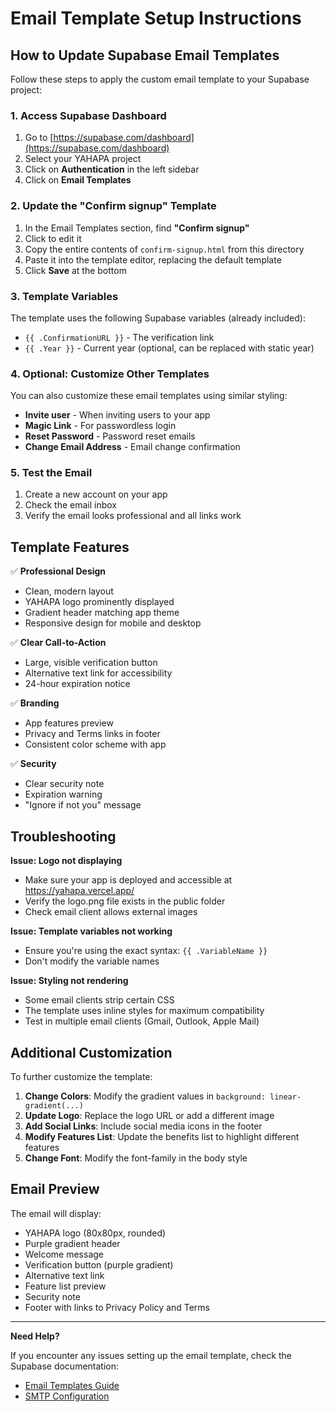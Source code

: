 # Email Template Setup Instructions

## How to Update Supabase Email Templates

Follow these steps to apply the custom email template to your Supabase project:

### 1. Access Supabase Dashboard

1. Go to [https://supabase.com/dashboard](https://supabase.com/dashboard)
2. Select your YAHAPA project
3. Click on **Authentication** in the left sidebar
4. Click on **Email Templates**

### 2. Update the "Confirm signup" Template

1. In the Email Templates section, find **"Confirm signup"**
2. Click to edit it
3. Copy the entire contents of `confirm-signup.html` from this directory
4. Paste it into the template editor, replacing the default template
5. Click **Save** at the bottom

### 3. Template Variables

The template uses the following Supabase variables (already included):

- `{{ .ConfirmationURL }}` - The verification link
- `{{ .Year }}` - Current year (optional, can be replaced with static year)

### 4. Optional: Customize Other Templates

You can also customize these email templates using similar styling:

- **Invite user** - When inviting users to your app
- **Magic Link** - For passwordless login
- **Reset Password** - Password reset emails
- **Change Email Address** - Email change confirmation

### 5. Test the Email

1. Create a new account on your app
2. Check the email inbox
3. Verify the email looks professional and all links work

## Template Features

✅ **Professional Design**
- Clean, modern layout
- YAHAPA logo prominently displayed
- Gradient header matching app theme
- Responsive design for mobile and desktop

✅ **Clear Call-to-Action**
- Large, visible verification button
- Alternative text link for accessibility
- 24-hour expiration notice

✅ **Branding**
- App features preview
- Privacy and Terms links in footer
- Consistent color scheme with app

✅ **Security**
- Clear security note
- Expiration warning
- "Ignore if not you" message

## Troubleshooting

**Issue: Logo not displaying**
- Make sure your app is deployed and accessible at https://yahapa.vercel.app/
- Verify the logo.png file exists in the public folder
- Check email client allows external images

**Issue: Template variables not working**
- Ensure you're using the exact syntax: `{{ .VariableName }}`
- Don't modify the variable names

**Issue: Styling not rendering**
- Some email clients strip certain CSS
- The template uses inline styles for maximum compatibility
- Test in multiple email clients (Gmail, Outlook, Apple Mail)

## Additional Customization

To further customize the template:

1. **Change Colors**: Modify the gradient values in `background: linear-gradient(...)`
2. **Update Logo**: Replace the logo URL or add a different image
3. **Add Social Links**: Include social media icons in the footer
4. **Modify Features List**: Update the benefits list to highlight different features
5. **Change Font**: Modify the font-family in the body style

## Email Preview

The email will display:
- YAHAPA logo (80x80px, rounded)
- Purple gradient header
- Welcome message
- Verification button (purple gradient)
- Alternative text link
- Feature list preview
- Security note
- Footer with links to Privacy Policy and Terms

---

**Need Help?**

If you encounter any issues setting up the email template, check the Supabase documentation:
- [Email Templates Guide](https://supabase.com/docs/guides/auth/auth-email-templates)
- [SMTP Configuration](https://supabase.com/docs/guides/auth/auth-smtp)
